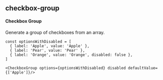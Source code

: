 ## checkbox-group
#### Checkbox Group
Generate a group of checkboxes from an array.
```
const optionsWithDisabled = [
  { label: 'Apple', value: 'Apple' },
  { label: 'Pear', value: 'Pear' },
  { label: 'Orange', value: 'Orange', disabled: false },
]

<CheckboxGroup options={optionsWithDisabled} disabled defaultValue={['Apple']}/>

```